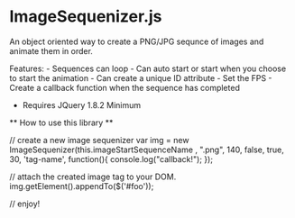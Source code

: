 ImageSequenizer.js
=======================

An object oriented way to create a PNG/JPG sequnce of images and animate them in order.  

Features:
	- Sequences can loop
	- Can auto start or start when you choose to start the animation
	- Can create a unique ID attribute
	- Set the FPS
	- Create a callback function when the sequence has completed

* Requires JQuery 1.8.2 Minimum

** How to use this library **

// create a new image sequenizer
var img = new ImageSequenizer(this.imageStartSequenceName , ".png", 140, false, true, 30, 'tag-name', function(){
	console.log("callback!");
});
 
// attach the created image tag to your DOM.
img.getElement().appendTo($('#foo'));
 
// enjoy!